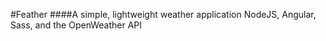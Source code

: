 #Feather
####A simple, lightweight weather application
NodeJS, Angular, Sass, and the OpenWeather API


